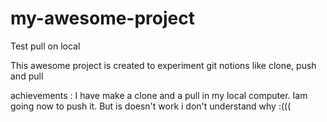 # my-awesome-project
Test pull on local


This awesome project is created to experiment git notions like clone, push and pull


achievements : 
I have make a clone and a pull in my local computer. Iam going now to push it.
But is doesn't work i don't understand why :(((